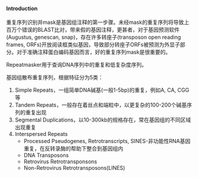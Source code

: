 #### Introduction

重复序列识别并mask是基因组注释的第一步骤。未经mask的重复序列将导致上百万个错误的BLAST比对，带来假的基因注释，更甚者，对于基因预测软件(Augustus, genescan, snap)，存在许多转座子(transposon open reading frames, ORFs)开放阅读框类似基因，导致部分转座子ORFs被预测为外显子部分。对于准确注释蛋白编码基因而言，好的重复序列mask是很重要的。

Repeatmasker用于查询DNA序列中的重复和低复杂度序列。

基因组散布重复序列，根据特征分为5类：

1. Simple Repeats，一组简单DNA碱基(一般1-5bp)的重复，例如A, CA, CGG等
2. Tandem Repeats，一般存在着丝点和端粒中，以更复杂的100-200个碱基序列的重复出现
3. Segmental Duplications，以10-300kb的规格存在，常在基因组的不同区域出现重复
4. Interspersed Repeats
   * Processed Pseudogenes, Retrotranscripts, SINES-非功能性RNA基因重复，在反转录酶的帮助下整合到基因组内
   * DNA Transposons
   * Retrovirus Retrotransponsons
   * Non-Retrovirus Retrotransposons(LINES)



















